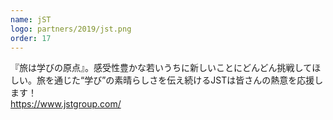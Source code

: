 ```yaml
---
name: jST
logo: partners/2019/jst.png
order: 17
---
```

『旅は学びの原点』。感受性豊かな若いうちに新しいことにどんどん挑戦してほしい。旅を通じた“学び”の素晴らしさを伝え続けるJSTは皆さんの熱意を応援します！  
https://www.jstgroup.com/

